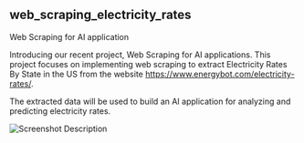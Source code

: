 ##  web_scraping_electricity_rates
Web Scraping for AI application

Introducing our recent project, Web Scraping for AI applications. This project focuses on implementing web scraping to extract Electricity Rates By State in the US from the website https://www.energybot.com/electricity-rates/. 


The extracted data will be used to build an AI application for analyzing and predicting electricity rates.

![Screenshot Description](web_scraping_electricity_rates/web_scraping.png)

